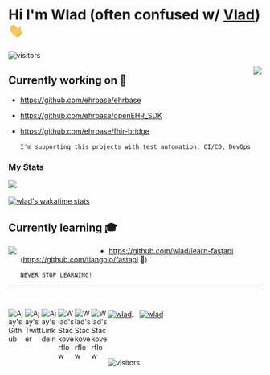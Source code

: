 # Hi I'm Wlad (often confused w/ [Vlad](https://www.urbandictionary.com/define.php?term=Vlad)) <img src="https://github.com/ABSphreak/ABSphreak/blob/master/gifs/Hi.gif" width="30px">

![visitors](https://hits.seeyoufarm.com/api/count/incr/badge.svg?url=https://github.com/wlad")


<img align="right" src="https://github.com/rajput2107/rajput2107/blob/master/Assets/Developer.gif"/>

## Currently working on 💾

- https://github.com/ehrbase/ehrbase
- https://github.com/ehrbase/openEHR_SDK
- https://github.com/ehrbase/fhir-bridge

  ```
  I'm supporting this projects with test automation, CI/CD, DevOps
  ```



### My Stats

<p>
  <img src="https://github-readme-stats.vercel.app/api?username=wlad&show_icons=true&hide=stars">
</p>

[![wlad's wakatime stats](https://github-readme-stats.vercel.app/api/wakatime?username=wlad)](https://github.com/wlad/wlad)

<!--
<p>
  <img src="https://github-readme-stats.vercel.app/api/top-langs/?username=wlad">
</p>
-->



## Currently learning 🎓

<img align='left' src='https://user-images.githubusercontent.com/5713670/87202985-820dcb80-c2b6-11ea-9f56-7ec461c497c3.gif' width='200"'>

- https://github.com/wlad/learn-fastapi (https://github.com/tiangolo/fastapi :rocket:)

  ```
  NEVER STOP LEARNING!
  ```

<!--
![picture](https://raw.githubusercontent.com/saadeghi/saadeghi/master/dino.gif)
<br />
-->

---

<br>
<p align="left">
<a href="https://github.com/#">
  <img align="left" alt="Ajay's Github" width="33px" src="https://cdn.jsdelivr.net/npm/simple-icons@v3/icons/github.svg" />
</a>
<a href="https://www.instagram.com/#" target="blank">
  <img align="center" src="https://cdn.jsdelivr.net/npm/simple-icons@3.0.1/icons/instagram.svg" alt="wlad" height="33" width="33" />
</a> &nbsp;&nbsp;
<a href="https://www.facebook.com/#" target="blank"><img align="center" src="https://cdn.jsdelivr.net/npm/simple-icons@3.0.1/icons/facebook.svg" alt="wlad" height="33" width="33" /></a> &nbsp;&nbsp;
<a href="https://twitter.com/#">
  <img align="left" alt="Ajay's Twitter" width="33px" src="https://cdn.jsdelivr.net/npm/simple-icons@v3/icons/twitter.svg" />
</a>
<a href="https://www.linkedin.com/in/#">
  <img align="left" alt="Ajay's Linkdein" width="33px" src="https://cdn.jsdelivr.net/npm/simple-icons@v3/icons/linkedin.svg" />
</a>
<a href="https://www.kaggle.com/#">
  <img align="left" alt="Wlad's Stackoverflow" width="33px" src="https://cdn.jsdelivr.net/npm/simple-icons@3.1.0/icons/keybase.svg" />
</a>
<a href="https://www.kaggle.com/#">
  <img align="left" alt="Wlad's Stackoverflow" width="33px" src="https://cdn.jsdelivr.net/npm/simple-icons@3.1.0/icons/stackoverflow.svg" />
</a>
<a href="https://www.kaggle.com/#">
  <img align="left" alt="Wlad's Stackoverflow" width="33px" src="https://cdn.jsdelivr.net/npm/simple-icons@3.1.0/icons/tiktok.svg" />
</a>
</p>
<br>
<br>
<br>


![visitors](https://visitor-badge.laobi.icu/badge?page_id=wlad.wlad)
